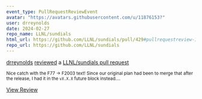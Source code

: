 ```yaml
---
event_type: PullRequestReviewEvent
avatar: "https://avatars.githubusercontent.com/u/11876153?"
user: drreynolds
date: 2024-02-27
repo_name: LLNL/sundials
html_url: https://github.com/LLNL/sundials/pull/429#pullrequestreview-1903852193
repo_url: https://github.com/LLNL/sundials
---
```


<a href='https://github.com/drreynolds' target='_blank'>drreynolds</a> <a href='https://github.com/LLNL/sundials/pull/429#pullrequestreview-1903852193' target='_blank'>reviewed</a> a <a href='https://github.com/LLNL/sundials/pull/429' target='_blank'>LLNL/sundials pull request</a>

<small>Nice catch with the F77 -> F2003 text!  Since our original plan had been to merge that after the release, I had it in the `vX.X.X` future block instead....</small>

<a href='https://github.com/LLNL/sundials/pull/429#pullrequestreview-1903852193' target='_blank'>View Review</a>